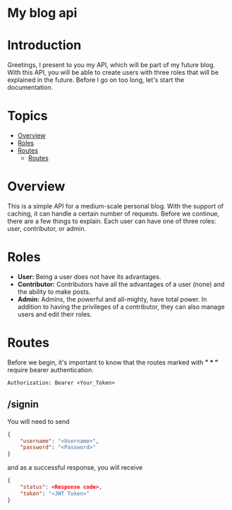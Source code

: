 # My blog api

# Introduction
Greetings, I present to you my API, which will be part of my future blog. With this API, you will be able to create users with three roles that will be explained in the future. Before I go on too long, let's start the documentation.

# Topics
- [Overview](#oiverview)
- [Roles](#roles)
- [Routes](#routes)
  * [Routes](#routes)

# Overview

This is a simple API for a medium-scale personal blog. With the support of caching, it can handle a certain number of requests. Before we continue, there are a few things to explain. Each user can have one of three roles: user, contributor, or admin.

# Roles
- **User:** Being a user does not have its advantages.
- **Contributor:** Contributors have all the advantages of a user (none) and the ability to make posts.
- **Admin:** Admins, the powerful and all-mighty, have total power. In addition to having the privileges of a contributor, they can also manage users and edit their roles.

# Routes
Before we begin, it's important to know that the routes marked with **" * "** require bearer authentication.

```plaintext
Authorization: Bearer <Your_Token>
```

## /signin

You will need to send

```json
{
	"username": "<Username>",
	"password": "<Password>"
}
```
and as a successful response, you will receive

```json
{
	"status": <Response code>,
	"token": "<JWT Token>"
}
```
